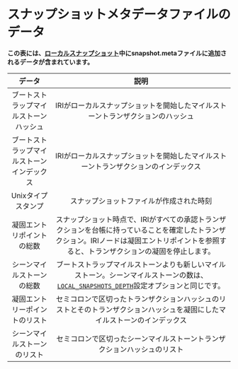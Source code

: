 # スナップショットメタデータファイルのデータ
<!-- # Data in the snapshot metadata file -->

**この表には、[ローカルスナップショット](../concepts/local-snapshot.md)中にsnapshot.metaファイルに追加されるデータが含まれています。**
<!-- **This table contains the data that's added to the snapshot.meta file during a [local snapshot](../concepts/local-snapshot.md).** -->

| **データ** | **説明** |
| :--------: | :------: |
| ブートストラップマイルストーンハッシュ | IRIがローカルスナップショットを開始したマイルストーントランザクションのハッシュ |
| ブートストラップマイルストーンインデックス | IRIがローカルスナップショットを開始したマイルストーントランザクションのインデックス |
| Unixタイプスタンプ | スナップショットファイルが作成された時刻 |
| <a name="solid-entry-point"></a>凝固エントリポイントの総数 | スナップショット時点で、IRIがすべての承認トランザクションを台帳に持っていることを確定したトランザクション。IRIノードは凝固エントリポイントを参照すると、トランザクションの凝固を停止します。 |
| <a name="seen-milestone"></a>シーンマイルストーンの総数 | ブートストラップマイルストーンよりも新しいマイルストーン。シーンマイルストーンの数は、[`LOCAL_SNAPSHOTS_DEPTH`](../references/iri-configuration-options.md#local-snapshots-depth)設定オプションと同じです。 |
| 凝固エントリーポイントのリスト | セミコロンで区切ったトランザクションハッシュのリストとそのトランザクションハッシュを凝固にしたマイルストーンのインデックス |
| シーンマイルストーンのリスト | セミコロンで区切ったシーンマイルストーントランザクションハッシュのリスト |
